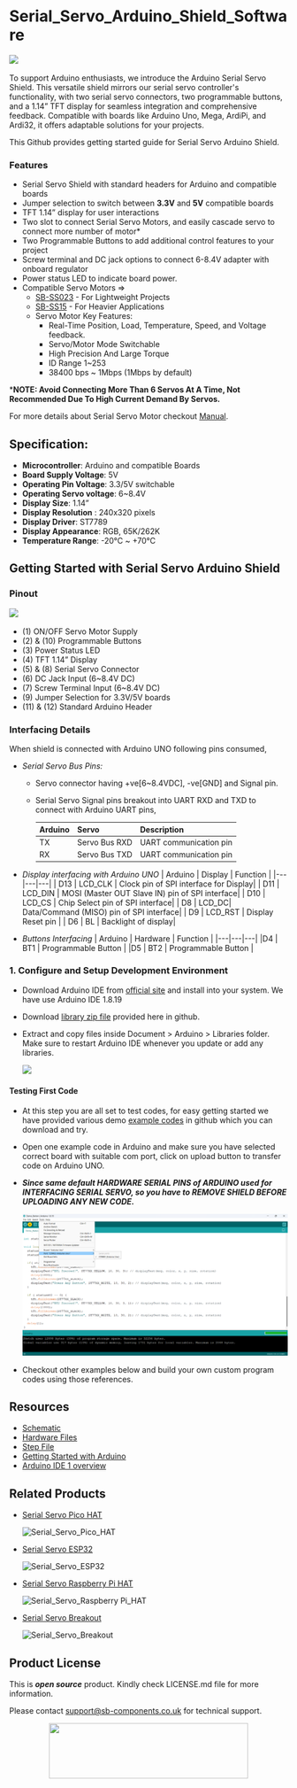 # Serial_Servo_Arduino_Shield_Software

<img src= "https://cdn.shopify.com/s/files/1/1217/2104/files/Artboard_1_3.png?v=1718792957" />

To support Arduino enthusiasts, we introduce the Arduino Serial Servo Shield. This versatile shield mirrors our serial servo controller's functionality, with two serial servo connectors, two programmable buttons, and a 1.14” TFT display for seamless integration and comprehensive feedback. Compatible with boards like Arduino Uno, Mega, ArdiPi, and Ardi32, it offers adaptable solutions for your projects.

This Github provides getting started guide for Serial Servo Arduino Shield.

### Features
- Serial Servo Shield with standard headers for Arduino and compatible boards
- Jumper selection to switch between **3.3V** and **5V** compatible boards
- TFT 1.14” display for user interactions
- Two slot to connect Serial Servo Motors, and easily cascade servo to connect more number of motor*
- Two Programmable Buttons to add additional control features to your project 
- Screw terminal and DC jack options to connect 6-8.4V adapter with onboard regulator 
- Power status LED to indicate board power.
- Compatible Servo Motors =>
    - [SB-SS023](https://shop.sb-components.co.uk/products/sb-serial-servo-sb-ss023-powerful-multi-purpose-digital-servo-motor?_pos=1&_sid=5cba75e00&_ss=r) - For Lightweight Projects
    - [SB-SS15](https://shop.sb-components.co.uk/products/sb-serial-servo-sb-ss15-powerful-multi-purpose-digital-servo-motor?_pos=2&_sid=5cba75e00&_ss=r) - For Heavier Applications
    - Servo Motor Key Features:
      - Real-Time Position, Load, Temperature, Speed, and Voltage feedback.
      - Servo/Motor Mode Switchable
      - High Precision And Large Torque
      - ID Range 1~253
      - 38400 bps ~ 1Mbps (1Mbps by default)

***NOTE:  Avoid Connecting More Than 6 Servos At A Time, Not Recommended Due To High Current Demand By Servos.**

For more details about Serial Servo Motor checkout [Manual](https://github.com/sbcshop/Serial_Servo_Breakout_Software/blob/main/Documents/SB_Servo_User_Manual.pdf).  

## Specification:
- **Microcontroller**: Arduino and compatible Boards
- **Board Supply Voltage**: 5V 
- **Operating Pin Voltage**: 3.3/5V switchable 
- **Operating Servo voltage**: 6~8.4V 
- **Display Size**: 1.14” 
- **Display Resolution** : 240x320 pixels
- **Display Driver**: ST7789 
- **Display Appearance**: RGB, 65K/262K
- **Temperature Range**: -20°C ~ +70°C

## Getting Started with Serial Servo Arduino Shield
### Pinout
<img src= "https://cdn.shopify.com/s/files/1/1217/2104/files/Artboard_1_copy_3.png?v=1718793395" />

- (1) ON/OFF Servo Motor Supply
- (2) & (10) Programmable Buttons
- (3) Power Status LED
- (4) TFT 1.14” Display
- (5) & (8) Serial Servo Connector
- (6) DC Jack Input (6~8.4V DC) 
- (7) Screw Terminal Input (6~8.4V DC)
- (9) Jumper Selection for 3.3V/5V boards
- (11) & (12) Standard Arduino Header

  
### Interfacing Details
When shield is connected with Arduino UNO following pins consumed,
 - _Serial Servo Bus Pins:_
   * Servo connector having +ve[6~8.4VDC], -ve[GND] and Signal pin. 
   * Serial Servo Signal pins breakout into UART RXD and TXD to connect with Arduino UART pins,
     
     | Arduino | Servo | Description | 
     |---|---|---|
     | TX | Servo Bus RXD | UART communication pin |
     | RX | Servo Bus TXD | UART communication pin |
  
- _Display interfacing with Arduino UNO_
    | Arduino | Display | Function |
    |---|---|---|
    | D13 | LCD_CLK | Clock pin of SPI interface for Display|
    | D11 | LCD_DIN | MOSI (Master OUT Slave IN) pin of SPI interface|
    | D10 | LCD_CS | Chip Select pin of SPI interface|
    | D8  | LCD_DC| Data/Command (MISO) pin of SPI interface|
    | D9  | LCD_RST | Display Reset pin |
    | D6  | BL | Backlight of display|
  
- _Buttons Interfacing_
    | Arduino | Hardware | Function |
    |---|---|---|
    |D4 | BT1 | Programmable Button |
    |D5 | BT2 | Programmable Button |
  
  
### 1. Configure and Setup Development Environment
   - Download Arduino IDE from [official site](https://www.arduino.cc/en/software) and install into your system. We have use Arduino IDE 1.8.19
   - Download [library zip file](https://github.com/sbcshop/Serial_Servo_Arduino_Shield_Software/blob/main/libraries.zip) provided here in github.
   - Extract and copy files inside Document > Arduino > Libraries folder. Make sure to restart Arduino IDE whenever you update or add any libraries.

     <img src= "https://github.com/sbcshop/3.2_Touchsy_ESP-32_Resistive_Software/blob/main/images/library_files_path.png" />

#### Testing First Code
   - At this step you are all set to test codes, for easy getting started we have provided various demo [example codes](https://github.com/sbcshop/Serial_Servo_Arduino_Shield_Software/tree/main/examples) in github which you can download and try. 
   - Open one example code in Arduino and make sure you have selected correct board with suitable com port, click on upload button to transfer code on Arduino UNO.
   - _**Since same default HARDWARE SERIAL PINS of ARDUINO used for INTERFACING SERIAL SERVO, so you have to REMOVE SHIELD BEFORE UPLOADING ANY NEW CODE.**_

     <img src="https://github.com/sbcshop/Serial_Servo_Arduino_Shield_Software/blob/main/images/Arduino_code.png">
     
   - Checkout other examples below and build your own custom program codes using those references.

## Resources
  * [Schematic](https://github.com/sbcshop/Serial_Servo_Arduino_Shield_Hardware/blob/main/Design%20Data/SCH%20Serial%20Servo%20Arduino%20Shield.pdf)
  * [Hardware Files](https://github.com/sbcshop/Serial_Servo_Arduino_Shield_Hardware/tree/main)
  * [Step File](https://github.com/sbcshop/Serial_Servo_Arduino_Shield_Hardware/blob/main/Mechanical%20Data/Serial%20Servo%20Arduino%20Shield.step)
  * [Getting Started with Arduino](https://docs.arduino.cc/learn/starting-guide/getting-started-arduino/)
  * [Arduino IDE 1 overview](https://docs.arduino.cc/software/ide-v1/tutorials/Environment)

       
## Related Products  
  * [Serial Servo Pico HAT](https://shop.sb-components.co.uk/products/serial-servo-pico-hat?_pos=5&_sid=1178c9361&_ss=r)

    ![Serial_Servo_Pico_HAT](https://shop.sb-components.co.uk/cdn/shop/files/Artboard2_1.png?v=1718781807&width=150)
    
  * [Serial Servo ESP32](https://shop.sb-components.co.uk/products/serial-servo-based-on-esp32-1?_pos=1&_sid=c593a9981&_ss=r)

    ![Serial_Servo_ESP32](https://shop.sb-components.co.uk/cdn/shop/files/esp322.png?v=1718797495&width=150)
    
  * [Serial Servo Raspberry Pi HAT](https://shop.sb-components.co.uk/products/serial-servo-raspberry-pi-hat?_pos=2&_sid=c593a9981&_ss=r)

    ![Serial_Servo_Raspberry Pi_HAT](https://shop.sb-components.co.uk/cdn/shop/files/Artboard2_2.png?v=1718788805&width=150)
  
  * [Serial Servo Breakout](https://shop.sb-components.co.uk/products/serial-servo-breakout-1?_pos=3&_sid=5d47c0d83&_ss=r)

    ![Serial_Servo_Breakout](https://shop.sb-components.co.uk/cdn/shop/files/Artboard2.png?v=1718780131&width=150)


## Product License

This is ***open source*** product. Kindly check LICENSE.md file for more information.

Please contact support@sb-components.co.uk for technical support.
<p align="center">
  <img width="360" height="100" src="https://cdn.shopify.com/s/files/1/1217/2104/files/Logo_sb_component_3.png?v=1666086771&width=300">
</p>
